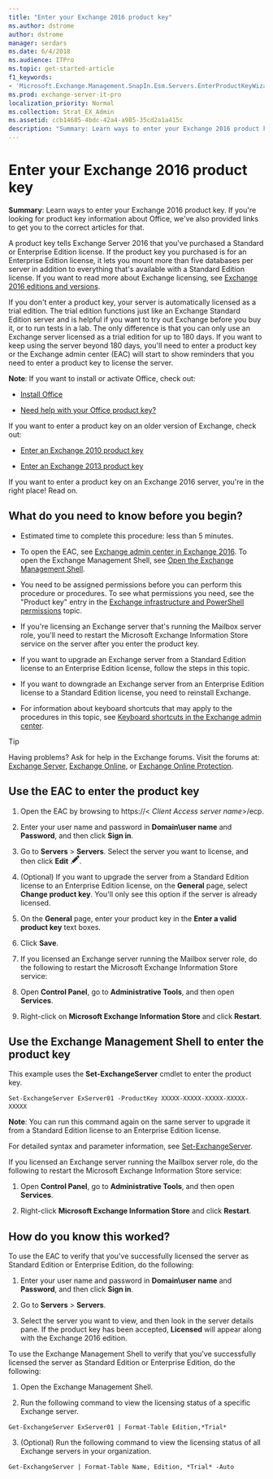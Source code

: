 ```yaml
---
title: "Enter your Exchange 2016 product key"
ms.author: dstrome
author: dstrome
manager: serdars
ms.date: 6/4/2018
ms.audience: ITPro
ms.topic: get-started-article
f1_keywords:
- 'Microsoft.Exchange.Management.SnapIn.Esm.Servers.EnterProductKeyWizardForm.EnterProductKeyWizardPage'
ms.prod: exchange-server-it-pro
localization_priority: Normal
ms.collection: Strat_EX_Admin
ms.assetid: ccb14685-4bdc-42a4-a985-35cd2a1a415c
description: "Summary: Learn ways to enter your Exchange 2016 product key. If you're looking for product key information about Office, we've also provided links to get you to the correct articles for that."
---
```


# Enter your Exchange 2016 product key

 **Summary**: Learn ways to enter your Exchange 2016 product key. If you're looking for product key information about Office, we've also provided links to get you to the correct articles for that.
  
A product key tells Exchange Server 2016 that you've purchased a Standard or Enterprise Edition license. If the product key you purchased is for an Enterprise Edition license, it lets you mount more than five databases per server in addition to everything that's available with a Standard Edition license. If you want to read more about Exchange licensing, see [Exchange 2016 editions and versions](../../plan-and-deploy/deployment-ref/editions-and-versions.md).
  
If you don't enter a product key, your server is automatically licensed as a trial edition. The trial edition functions just like an Exchange Standard Edition server and is helpful if you want to try out Exchange before you buy it, or to run tests in a lab. The only difference is that you can only use an Exchange server licensed as a trial edition for up to 180 days. If you want to keep using the server beyond 180 days, you'll need to enter a product key or the Exchange admin center (EAC) will start to show reminders that you need to enter a product key to license the server.
  
 **Note**: If you want to install or activate Office, check out:
  
- [Install Office](https://go.microsoft.com/fwlink/p/?LinkId=403360)
    
- [Need help with your Office product key?](https://go.microsoft.com/fwlink/p/?LinkId=403361)
    
If you want to enter a product key on an older version of Exchange, check out:
  
- [Enter an Exchange 2010 product key](https://go.microsoft.com/fwlink/p/?LinkId=403370)
    
- [Enter an Exchange 2013 product key](https://go.microsoft.com/fwlink/p/?LinkId=620781)
    
If you want to enter a product key on an Exchange 2016 server, you're in the right place! Read on.
  
## What do you need to know before you begin?

- Estimated time to complete this procedure: less than 5 minutes.
    
- To open the EAC, see [Exchange admin center in Exchange 2016](../../architecture/client-access/exchange-admin-center.md). To open the Exchange Management Shell, see [Open the Exchange Management Shell](http://technet.microsoft.com/library/63976059-25f8-4b4f-b597-633e78b803c0.aspx).
    
- You need to be assigned permissions before you can perform this procedure or procedures. To see what permissions you need, see the "Product key" entry in the [Exchange infrastructure and PowerShell permissions](../../permissions/feature-permissions/infrastructure-permissions.md) topic.
    
- If you're licensing an Exchange server that's running the Mailbox server role, you'll need to restart the Microsoft Exchange Information Store service on the server after you enter the product key.
    
- If you want to upgrade an Exchange server from a Standard Edition license to an Enterprise Edition license, follow the steps in this topic.
    
- If you want to downgrade an Exchange server from an Enterprise Edition license to a Standard Edition license, you need to reinstall Exchange.
    
- For information about keyboard shortcuts that may apply to the procedures in this topic, see [Keyboard shortcuts in the Exchange admin center](../../about-documentation/exchange-admin-center-keyboard-shortcuts.md).
    
> [!TIP]
> Having problems? Ask for help in the Exchange forums. Visit the forums at: [Exchange Server](https://go.microsoft.com/fwlink/p/?linkId=60612), [Exchange Online](https://go.microsoft.com/fwlink/p/?linkId=267542), or [Exchange Online Protection](https://go.microsoft.com/fwlink/p/?linkId=285351).
  
## Use the EAC to enter the product key

1. Open the EAC by browsing to https://\< _Client Access server name_\>/ecp.
    
2. Enter your user name and password in **Domain\user name** and **Password**, and then click **Sign in**.
    
3. Go to **Servers** \> **Servers**. Select the server you want to license, and then click **Edit** ![Edit icon](../../media/ITPro_EAC_EditIcon.png).
    
4. (Optional) If you want to upgrade the server from a Standard Edition license to an Enterprise Edition license, on the **General** page, select **Change product key**. You'll only see this option if the server is already licensed.
    
5. On the **General** page, enter your product key in the **Enter a valid product key** text boxes.
    
6. Click **Save**.
    
7. If you licensed an Exchange server running the Mailbox server role, do the following to restart the Microsoft Exchange Information Store service:
    
1. Open **Control Panel**, go to **Administrative Tools**, and then open **Services**.
    
2. Right-click on **Microsoft Exchange Information Store** and click **Restart**.
    
## Use the Exchange Management Shell to enter the product key

This example uses the **Set-ExchangeServer** cmdlet to enter the product key.
  
```
Set-ExchangeServer ExServer01 -ProductKey XXXXX-XXXXX-XXXXX-XXXXX-XXXXX
```

 **Note**: You can run this command again on the same server to upgrade it from a Standard Edition license to an Enterprise Edition license.
  
For detailed syntax and parameter information, see [Set-ExchangeServer](http://technet.microsoft.com/library/8e8d3fca-59b3-4355-a637-28bf5e5ca4cf.aspx).
  
If you licensed an Exchange server running the Mailbox server role, do the following to restart the Microsoft Exchange Information Store service:
  
1. Open **Control Panel**, go to **Administrative Tools**, and then open **Services**.
    
2. Right-click **Microsoft Exchange Information Store** and click **Restart**.
    
## How do you know this worked?

To use the EAC to verify that you've successfully licensed the server as Standard Edition or Enterprise Edition, do the following:
  
1. Enter your user name and password in **Domain\user name** and **Password**, and then click **Sign in**.
    
2. Go to **Servers** \> **Servers**.
    
3. Select the server you want to view, and then look in the server details pane. If the product key has been accepted, **Licensed** will appear along with the Exchange 2016 edition.
    
To use the Exchange Management Shell to verify that you've successfully licensed the server as Standard Edition or Enterprise Edition, do the following:
  
1. Open the Exchange Management Shell.
    
2. Run the following command to view the licensing status of a specific Exchange server.
    
  ```
  Get-ExchangeServer ExServer01 | Format-Table Edition,*Trial*
  ```

3. (Optional) Run the following command to view the licensing status of all Exchange servers in your organization.
    
  ```
  Get-ExchangeServer | Format-Table Name, Edition, *Trial* -Auto
  ```


